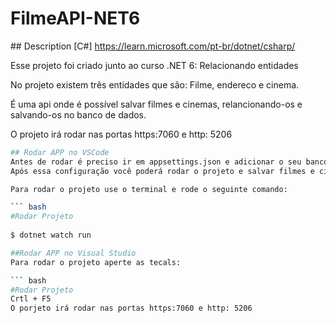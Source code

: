 # FilmeAPI-NET6

﻿## Description
[C#] https://learn.microsoft.com/pt-br/dotnet/csharp/ 


Esse projeto foi criado junto ao curso .NET 6: Relacionando entidades

No projeto existem três entidades que são: Filme, endereco e cinema.

É uma api onde é possível salvar filmes e cinemas, relancionando-os e salvando-os no banco de dados. 

O projeto irá rodar nas portas https:7060 e http: 5206


```bash
## Rodar APP no VSCode
Antes de rodar é preciso ir em appsettings.json e adicionar o seu banco de dados MySQL.
Após essa configuração você poderá rodar o projeto e salvar filmes e cinemas 

Para rodar o projeto use o terminal e rode o seguinte comando:

``` bash
#Rodar Projeto
 
$ dotnet watch run

##Rodar APP no Visual Studio
Para rodar o projeto aperte as tecals:

``` bash
#Rodar Projeto 
Crtl + F5
O porjeto irá rodar nas portas https:7060 e http: 5206

